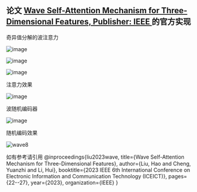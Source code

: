 ##  论文 [Wave Self-Attention Mechanism for Three-Dimensional Features, Publisher: IEEE ](https://ieeexplore.ieee.org/abstract/document/10245724) 的官方实现
奇异值分解的波注意力

![image](https://user-images.githubusercontent.com/33023091/218280149-6f7c67ef-eb25-4c05-841e-862ad64839c6.png)

![image](https://user-images.githubusercontent.com/33023091/218280222-f36bdb44-7574-4964-8bc8-dbb194a11422.png)

![image](https://user-images.githubusercontent.com/33023091/218280233-2e4a846b-2c25-41a4-b1b8-e94a48bcdfa5.png)


注意力效果

![image](https://user-images.githubusercontent.com/33023091/218280194-7119406a-3a33-467b-a962-38e7e2fad13c.png)


波随机编码器

![image](https://user-images.githubusercontent.com/33023091/218280181-c64764b9-96e0-445b-86ca-96dc0eea16f2.png)


随机编码效果

![wave8](https://user-images.githubusercontent.com/33023091/220224965-e97ad1f7-cfb9-40f0-9f50-d95da02861cf.png)

如有参考请引用
@inproceedings{liu2023wave,
  title={Wave Self-Attention Mechanism for Three-Dimensional Features},
  author={Liu, Hao and Cheng, Yuanzhi and Li, Hui},
  booktitle={2023 IEEE 6th International Conference on Electronic Information and Communication Technology (ICEICT)},
  pages={22--27},
  year={2023},
  organization={IEEE}
}
